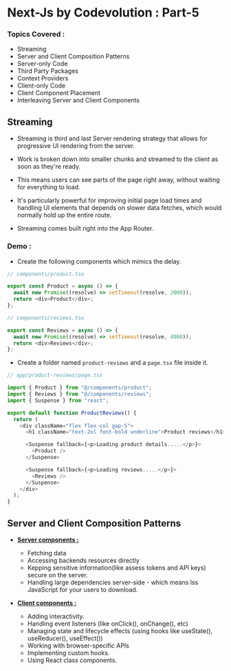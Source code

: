 # Next-Js by Codevolution : Part-5

### Topics Covered :

- Streaming
- Server and Client Composition Patterns
- Server-only Code
- Third Party Packages
- Context Providers
- Client-only Code
- Client Component Placement
- Interleaving Server and Client Components

## Streaming

- Streaming is third and last Server rendering strategy that allows for progressive UI rendering from the server.

- Work is broken down into smaller chunks and streamed to the client as soon as they're ready.

- This means users can see parts of the page right away, without waiting for everything to load.

- It's particularly powerful for improving initial page load times and handling UI elements that depends on slower data fetches, which would normally hold up the entire route.

- Streaming comes built right into the App Router.

### Demo : 

- Create the following components which mimics the delay.

```js
// components/product.tsx

export const Product = async () => {
  await new Promise((resolve) => setTimeout(resolve, 2000));
  return <div>Product</div>;
};
```

```js
// components/reviews.tsx

export const Reviews = async () => {
  await new Promise((resolve) => setTimeout(resolve, 4000));
  return <div>Reviews</div>;
};
```

- Create a folder named `product-reviews` and a `page.tsx` file inside it.

```js
// app/product-reviews/page.tsx

import { Product } from "@/components/product";
import { Reviews } from "@/components/reviews";
import { Suspense } from "react";

export default function ProductReviews() {
  return (
    <div className="flex flex-col gap-5">
      <h1 className="text-2xl font-bold underline">Product reviews</h1>

      <Suspense fallback={<p>Loading product details.....</p>}>
        <Product />
      </Suspense>

      <Suspense fallback={<p>Loading reviews.....</p>}>
        <Reviews />
      </Suspense>
    </div>
  );
}
```

## Server and Client Composition Patterns

- <ins>**Server components :**</ins>

    - Fetching data
    - Accessing backends resources directly
    - Kepping sensitive information(like assess tokens and API keys) secure on the server.
    - Handling large dependencies server-side - which means lss JavaScript for your users to download.

- <ins>**Client components :**</ins>

    - Adding interactivity.
    - Handling event listeners (like onClick(), onChange(), etc)
    - Managing state and lifecycle effects (using hooks like useState(), useReducer(), useEffect())
    - Working with browser-specific APIs
    - Implementing custom hooks.
    - Using React class components.